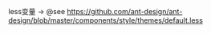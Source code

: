  less变量 -> @see https://github.com/ant-design/ant-design/blob/master/components/style/themes/default.less

